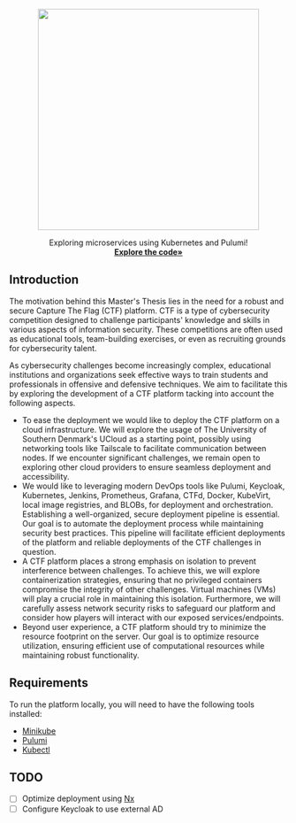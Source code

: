 <p align="center">
<a href="https://odin.sdu.dk/sitecore/index.php?a=fagbesk&id=83401&lang=en&listid=">
<img src="https://www.sdu.dk/-/media/files/nyheder/logoer/sdu_black_rgb_png.png" width="400" style="padding-bottom: 1em;">
</a>
<br />
Exploring microservices using Kubernetes and Pulumi!
<br />
<a href="https://github.com/KianBankeLarsen/CTF-Platform"><strong>Explore the code»</strong></a>
</p>

## Introduction
The motivation behind this Master's Thesis lies in the need for a robust and secure Capture The Flag (CTF) platform. 
CTF is a type of cybersecurity competition designed to challenge participants' knowledge and skills in various aspects of information security. These competitions are often used as educational tools, team-building exercises, or even as recruiting grounds for cybersecurity talent. 

As cybersecurity challenges become increasingly complex, educational institutions and organizations seek effective ways to train students and professionals in offensive and defensive techniques. We aim to facilitate this by exploring the development of a CTF platform tacking into account the following aspects.

* To ease the deployment we would like to deploy the CTF platform on a cloud infrastructure. We will explore the usage of The University of Southern Denmark's UCloud as a starting point, possibly using networking tools like Tailscale to facilitate communication between nodes. If we encounter significant challenges, we remain open to exploring other cloud providers to ensure seamless deployment and accessibility.
* We would like to leveraging modern DevOps tools like Pulumi, Keycloak, Kubernetes, Jenkins, Prometheus, Grafana, CTFd, Docker, KubeVirt, local image registries, and BLOBs, for deployment and orchestration. Establishing a well-organized, secure deployment pipeline is essential. Our goal is to automate the deployment process while maintaining security best practices. This pipeline will facilitate efficient deployments of the platform and reliable deployments of the CTF challenges in question.
* A CTF platform places a strong emphasis on isolation to prevent interference between challenges. To achieve this, we will explore containerization strategies, ensuring that no privileged containers compromise the integrity of other challenges. Virtual machines (VMs) will play a crucial role in maintaining this isolation. Furthermore, we will carefully assess network security risks to safeguard our platform and consider how players will interact with our exposed services/endpoints.
* Beyond user experience, a CTF platform should try to minimize the resource footprint on the server. Our goal is to optimize resource utilization, ensuring efficient use of computational resources while maintaining robust functionality.

## Requirements
To run the platform locally, you will need to have the following tools installed:
* [Minikube](https://minikube.sigs.k8s.io/docs/start/?arch=%2Flinux%2Fx86-64%2Fstable%2Fdebian+package)
* [Pulumi](https://www.pulumi.com/docs/install/)
* [Kubectl](https://kubernetes.io/docs/tasks/tools/install-kubectl-linux/)

## TODO
- [ ] Optimize deployment using [Nx](https://nx.dev/getting-started/intro)
- [ ] Configure Keycloak to use external AD